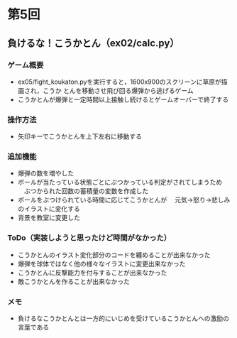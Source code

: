 # 第5回
## 負けるな！こうかとん（ex02/calc.py）
### ゲーム概要
- ex05/fight_koukaton.pyを実行すると，1600x900のスクリーンに草原が描画され，こうか
とんを移動させ飛び回る爆弾から逃げるゲーム
- こうかとんが爆弾と一定時間以上接触し続けるとゲームオーバーで終了する
### 操作方法
- 矢印キーでこうかとんを上下左右に移動する
### 追加機能
- 爆弾の数を増やした
- ボールが当たっている状態ごとにぶつかっている判定がされてしまうため
　ぶつかられた回数の蓄積量の変数を作成した
- ボールをぶつけられている時間に応じてこうかとんが
　元気→怒り→悲しみのイラストに変化する
- 背景を教室に変更した
### ToDo（実装しようと思ったけど時間がなかった）
- こうかとんのイラスト変化部分のコードを纏めることが出来なかった
- 爆弾を球体ではなく他の様々なイラストに変更出来なかった
- こうかとんに反撃能力を付与することが出来なかった
- 敵こうかとんを作ることが出来なかった
### メモ
- 負けるなこうかとんとは一方的にいじめを受けているこうかとんへの激励の言葉である